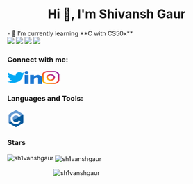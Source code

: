 <h1 align="center">Hi 👋, I'm Shivansh Gaur</h1>
- 🌱 I’m currently learning **C with CS50x**



<div> <a href="https://twitter.com/sh1vanshgaur" target="_blank"><img src="https://img.shields.io/badge/Twitter-1DA1F2?style=for-the-badge&logo=twitter&logoColor=white" target="_blank"></a>
<a href="https://www.linkedin.com/in/sh1vanshgaur" target="_blank"><img src="https://img.shields.io/badge/LinkedIn-0077B5?style=for-the-badge&logo=linkedin&logoColor=white" target="_blank"></a>
<a href="https://github.com/sh1vanshgaur" target="_blank"><img src="https://img.shields.io/badge/GitHub-100000?style=for-the-badge&logo=github&logoColor=white" target="_blank"></a>
<a href="https://instagram.com/sh1vanshgaur" target="_blank"><img src="https://img.shields.io/badge/Instagram-E4405F?style=for-the-badge&logo=instagram&logoColor=white" target="_blank"></a>
</div><h3 align="left">Connect with me:</h3>
<p align="left">
<a href="https://twitter.com/sh1vanshgaur" target="blank"><img align="center" src="https://raw.githubusercontent.com/teamedwardforever/Readme-Generator/71f25dd8b98329b168142a6b782a107b75eab178/svg/Social/twitter.svg" alt="sh1vanshgaur" height="30" width="40" /></a><a href="https://linkedin.com/in/sh1vanshgaur" target="blank"><img align="center" src="https://raw.githubusercontent.com/teamedwardforever/Readme-Generator/71f25dd8b98329b168142a6b782a107b75eab178/svg/Social/linked-in-alt.svg" alt="sh1vanshgaur" height="30" width="40" /></a><a href="https://instagram.com/sh1vanshgaur" target="blank"><img align="center" src="https://raw.githubusercontent.com/teamedwardforever/Readme-Generator/71f25dd8b98329b168142a6b782a107b75eab178/svg/Social/instagram.svg" alt="sh1vanshgaur" height="30" width="40" /></a></p>

<h3 align="left">Languages and Tools:</h3>
<p align="left">
<img src="https://raw.githubusercontent.com/teamedwardforever/Readme-Generator/71f25dd8b98329b168142a6b782a107b75eab178/svg/Skills/Languages/c-original.svg" alt="C" width="40" height="40"/>
</p>

<h3 align="left">Stars</h3>
<img align="left" height="180em" src="https://github-readme-stats.vercel.app/api/top-langs/?username=sh1vanshgaur&layout=compact&theme=" alt=sh1vanshgaur />

<p>&nbsp;<img align="center" height="180em" src="https://github-readme-stats.vercel.app/api?username=sh1vanshgaur&show_icons=true&locale=en&theme=" alt="sh1vanshgaur" /></p>

<p><img align="center" height="180em" src="https://github-readme-streak-stats.herokuapp.com/?user=sh1vanshgaur&theme=" alt="sh1vanshgaur" /></p>
